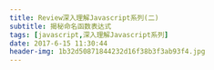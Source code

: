 ```yaml
---
title: Review深入理解Javascript系列(二)
subtitle: 揭秘命名函数表达式
tags: [javascript,深入理解Javascript系列]
date: 2017-6-15 11:30:44
header-img: 1b32d50871844232d16f38b3f3ab93f4.jpg
---
```


